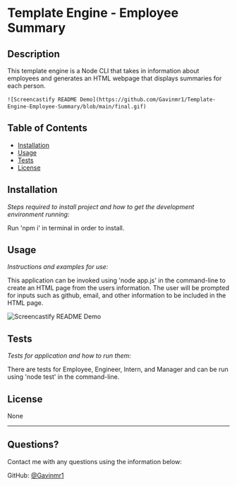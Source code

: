 # Template Engine - Employee Summary

  ## Description 
  
  This template engine is a Node CLI that takes in information about employees and generates an HTML webpage that displays summaries for each person.
  
    ![Screencastify README Demo](https://github.com/Gavinmr1/Template-Engine-Employee-Summary/blob/main/final.gif)

  
  ## Table of Contents
  * [Installation](#installation)
  * [Usage](#usage)
  * [Tests](#tests)
  * [License](#license)
  
  ## Installation
  
  *Steps required to install project and how to get the development environment running:*
  
  Run 'npm i' in terminal in order to install.
  
  ## Usage 

  *Instructions and examples for use:*
  
  This application can be invoked using 'node app.js' in the command-line to create an HTML page from the users information. The user will be prompted for inputs such as github, email, and other information to be included in the HTML page.
  
  ![Screencastify README Demo](https://github.com/Gavinmr1/Template-Engine-Employee-Summary/blob/main/demo.gif)
  ## Tests
  
  *Tests for application and how to run them:*
  
  There are tests for Employee, Engineer, Intern, and Manager and can be run using 'node test' in the command-line.
  
  ## License
  
  None
  
  ---
  
  ## Questions? 
  
  Contact me with any questions using the information below:
 
  GitHub: [@Gavinmr1](https://api.github.com/users/Gavinmr1)
  
